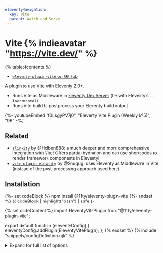 ```yaml
---
eleventyNavigation:
  key: Vite
  parent: Watch and Serve
---
```


# Vite {% indieavatar "https://vite.dev/" %}

{% tableofcontents %}

- [`eleventy-plugin-vite` on GitHub](https://github.com/11ty/eleventy-plugin-vite)

A plugin to use [Vite](https://vite.dev/) with Eleventy 2.0+.

- Runs Vite as Middleware in [Eleventy Dev Server](/docs/dev-server/) (try with Eleventy’s `--incremental`)
- Runs Vite build to postprocess your Eleventy build output

<div class="youtube-related">
  {%- youtubeEmbed "f0LsgyPV7j0", "Eleventy Vite Plugin (Weekly №5)", "96" -%}
</div>

## Related

- [`slinkity`](https://slinkity.dev/) by @Holben888: a much deeper and more comprehensive integration with Vite! Offers partial hydration and can use shortcodes to render framework components in Eleventy!
- [`vite-plugin-eleventy`](https://www.npmjs.com/package/vite-plugin-eleventy) by @Snugug: uses Eleventy as Middleware in Vite (instead of the post-processing approach used here)

## Installation

{%- set codeBlock %}
npm install @11ty/eleventy-plugin-vite
{%- endset %}
{{ codeBlock | highlight("bash") | safe }}

{% set codeContent %}
import EleventyVitePlugin from "@11ty/eleventy-plugin-vite";

export default function (eleventyConfig) {
	eleventyConfig.addPlugin(EleventyVitePlugin);
};
{% endset %}
{% include "snippets/configDefinition.njk" %}


<details>
<summary>Expand for full list of options</summary>

View the [full list of Vite Configuration options](https://vite.dev/config/).

{% set codeContent %}
import EleventyVitePlugin from "@11ty/eleventy-plugin-vite";

export default function (eleventyConfig) {
	eleventyConfig.addPlugin(EleventyVitePlugin, {
    tempFolderName: ".11ty-vite", // Default name of the temp folder

    // Options passed to the Eleventy Dev Server
    // e.g. domdiff, enabled, etc.

    // Added in Vite plugin v2.0.0
    serverOptions: {},

    // Defaults are shown:
    viteOptions: {
      clearScreen: false,
      appType: "mpa", // New in v2.0.0

      server: {
        mode: "development",
        middlewareMode: true,
      },

      build: {
        mode: "production",
      },

      // New in v2.0.0
      resolve: {
        alias: {
          // Allow references to `node_modules` folder directly
          "/node_modules": path.resolve(".", "node_modules"),
        },
      },
    },
  });
};
{% endset %}
{% include "snippets/configDefinition.njk" %}

See the full list of [`serverOptions` on the Dev Server documentation](/docs/dev-server/).

</details>
